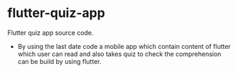 # flutter-quiz-app
Flutter quiz app source code.

* By using the last date code a mobile app which contain content of flutter which user can read and also takes quiz to check the comprehension can be build by using flutter.
